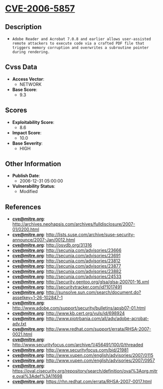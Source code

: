 
# [CVE-2006-5857](https://cve.mitre.org/cgi-bin/cvename.cgi?name=CVE-2006-5857)

## Description

- `Adobe Reader and Acrobat 7.0.8 and earlier allows user-assisted remote attackers to execute code via a crafted PDF file that triggers memory corruption and overwrites a subroutine pointer during rendering.`

## Cvss Data

- **Access Vector**:
  - NETWORK
- **Base Score**:
  - 9.3

## Scores

- **Exploitability Score**:
  - 8.6
- **Impact Score**:
  - 10.0
- **Base Severity**:
  - HIGH

## Other Information

- **Publish Date**:
  - 2006-12-31 05:00:00
- **Vulnerability Status**:
  - Modified

## References

- **cve@mitre.org**: http://archives.neohapsis.com/archives/fulldisclosure/2007-01/0200.html
- **cve@mitre.org**: http://lists.suse.com/archive/suse-security-announce/2007-Jan/0012.html
- **cve@mitre.org**: http://osvdb.org/31316
- **cve@mitre.org**: http://secunia.com/advisories/23666
- **cve@mitre.org**: http://secunia.com/advisories/23691
- **cve@mitre.org**: http://secunia.com/advisories/23812
- **cve@mitre.org**: http://secunia.com/advisories/23877
- **cve@mitre.org**: http://secunia.com/advisories/23882
- **cve@mitre.org**: http://secunia.com/advisories/24533
- **cve@mitre.org**: http://security.gentoo.org/glsa/glsa-200701-16.xml
- **cve@mitre.org**: http://securitytracker.com/id?1017491
- **cve@mitre.org**: http://sunsolve.sun.com/search/document.do?assetkey=1-26-102847-1
- **cve@mitre.org**: http://www.adobe.com/support/security/bulletins/apsb07-01.html
- **cve@mitre.org**: http://www.kb.cert.org/vuls/id/698924
- **cve@mitre.org**: http://www.piotrbania.com/all/adv/adobe-acrobat-adv.txt
- **cve@mitre.org**: http://www.redhat.com/support/errata/RHSA-2007-0021.html
- **cve@mitre.org**: http://www.securityfocus.com/archive/1/456491/100/0/threaded
- **cve@mitre.org**: http://www.securityfocus.com/bid/21981
- **cve@mitre.org**: http://www.vupen.com/english/advisories/2007/0115
- **cve@mitre.org**: http://www.vupen.com/english/advisories/2007/0957
- **cve@mitre.org**: https://oval.cisecurity.org/repository/search/definition/oval%3Aorg.mitre.oval%3Adef%3A11698
- **cve@mitre.org**: https://rhn.redhat.com/errata/RHSA-2007-0017.html

